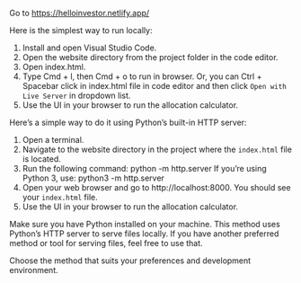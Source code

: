 Go to https://helloinvestor.netlify.app/

Here is the simplest way to run locally:

1. Install and open Visual Studio Code.
2. Open the website directory from the project folder in the code editor.
3. Open index.html.
4. Type Cmd + l, then Cmd + o to run in browser. Or, you can Ctrl + Spacebar click in index.html file in code editor and then click `Open with Live Server` in dropdown list.
5. Use the UI in your browser to run the allocation calculator.

Here’s a simple way to do it using Python’s built-in HTTP server:

1. Open a terminal.
2. Navigate to the website directory in the project where the `index.html` file is located.
3. Run the following command: python -m http.server
If you’re using Python 3, use: python3 -m http.server
4. Open your web browser and go to http://localhost:8000. You should see your `index.html` file.
5. Use the UI in your browser to run the allocation calculator.

Make sure you have Python installed on your machine. This method uses Python’s HTTP server to serve files locally. If you have another preferred method or tool for serving files, feel free to use that.

Choose the method that suits your preferences and development environment.
